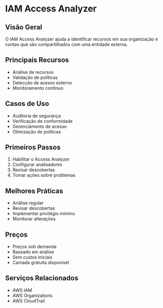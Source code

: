 # IAM Access Analyzer

## Visão Geral
O IAM Access Analyzer ajuda a identificar recursos em sua organização e contas que são compartilhados com uma entidade externa.

## Principais Recursos
- Análise de recursos
- Validação de políticas
- Detecção de acesso externo
- Monitoramento contínuo

## Casos de Uso
- Auditoria de segurança
- Verificação de conformidade
- Gerenciamento de acesso
- Otimização de políticas

## Primeiros Passos
1. Habilitar o Access Analyzer
2. Configurar analisadores
3. Revisar descobertas
4. Tomar ações sobre problemas

## Melhores Práticas
- Análise regular
- Revisar descobertas
- Implementar privilégio mínimo
- Monitorar alterações

## Preços
- Preços sob demanda
- Baseado em análise
- Sem custos iniciais
- Camada gratuita disponível

## Serviços Relacionados
- AWS IAM
- AWS Organizations
- AWS CloudTrail 